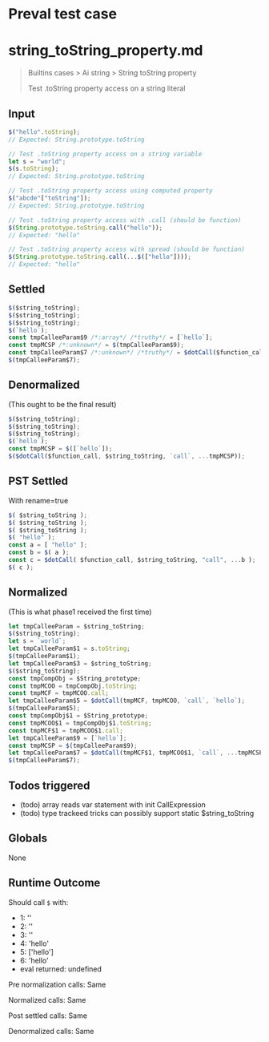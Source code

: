 # Preval test case

# string_toString_property.md

> Builtins cases > Ai string > String toString property
>
> Test .toString property access on a string literal

## Input

`````js filename=intro
$("hello".toString);
// Expected: String.prototype.toString

// Test .toString property access on a string variable
let s = "world";
$(s.toString);
// Expected: String.prototype.toString

// Test .toString property access using computed property
$("abcde"["toString"]);
// Expected: String.prototype.toString

// Test .toString property access with .call (should be function)
$(String.prototype.toString.call("hello"));
// Expected: "hello"

// Test .toString property access with spread (should be function)
$(String.prototype.toString.call(...$(["hello"])));
// Expected: "hello"
`````


## Settled


`````js filename=intro
$($string_toString);
$($string_toString);
$($string_toString);
$(`hello`);
const tmpCalleeParam$9 /*:array*/ /*truthy*/ = [`hello`];
const tmpMCSP /*:unknown*/ = $(tmpCalleeParam$9);
const tmpCalleeParam$7 /*:unknown*/ /*truthy*/ = $dotCall($function_call, $string_toString, `call`, ...tmpMCSP);
$(tmpCalleeParam$7);
`````


## Denormalized
(This ought to be the final result)

`````js filename=intro
$($string_toString);
$($string_toString);
$($string_toString);
$(`hello`);
const tmpMCSP = $([`hello`]);
$($dotCall($function_call, $string_toString, `call`, ...tmpMCSP));
`````


## PST Settled
With rename=true

`````js filename=intro
$( $string_toString );
$( $string_toString );
$( $string_toString );
$( "hello" );
const a = [ "hello" ];
const b = $( a );
const c = $dotCall( $function_call, $string_toString, "call", ...b );
$( c );
`````


## Normalized
(This is what phase1 received the first time)

`````js filename=intro
let tmpCalleeParam = $string_toString;
$($string_toString);
let s = `world`;
let tmpCalleeParam$1 = s.toString;
$(tmpCalleeParam$1);
let tmpCalleeParam$3 = $string_toString;
$($string_toString);
const tmpCompObj = $String_prototype;
const tmpMCOO = tmpCompObj.toString;
const tmpMCF = tmpMCOO.call;
let tmpCalleeParam$5 = $dotCall(tmpMCF, tmpMCOO, `call`, `hello`);
$(tmpCalleeParam$5);
const tmpCompObj$1 = $String_prototype;
const tmpMCOO$1 = tmpCompObj$1.toString;
const tmpMCF$1 = tmpMCOO$1.call;
let tmpCalleeParam$9 = [`hello`];
const tmpMCSP = $(tmpCalleeParam$9);
let tmpCalleeParam$7 = $dotCall(tmpMCF$1, tmpMCOO$1, `call`, ...tmpMCSP);
$(tmpCalleeParam$7);
`````


## Todos triggered


- (todo) array reads var statement with init CallExpression
- (todo) type trackeed tricks can possibly support static $string_toString


## Globals


None


## Runtime Outcome


Should call `$` with:
 - 1: '<function>'
 - 2: '<function>'
 - 3: '<function>'
 - 4: 'hello'
 - 5: ['hello']
 - 6: 'hello'
 - eval returned: undefined

Pre normalization calls: Same

Normalized calls: Same

Post settled calls: Same

Denormalized calls: Same
